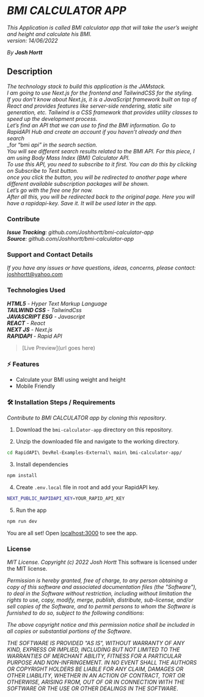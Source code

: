 # _BMI CALCULATOR APP_

_This Application is called BMI calculator app that will take the user’s weight and height and calculate his BMI._<br/>
_version: 14/06/2022_<br/>

_By **Josh Hortt**_

## Description

_The technology stack to build this application is the JAMstack._<br/>
_I am going to use Next.js for the frontend and TailwindCSS for the styling._<br/>
_If you don’t know about Next.js, it is a JavaScript framework built on top of React and provides features like server-side rendering, static site_<br/> _generation, etc. Tailwind is a CSS framework that provides utility classes to speed up the development process._<br/>
_Let’s find an API that we can use to find the BMI information. Go to RapidAPI Hub and create an account if you haven’t already and then search_<br/>
_for “bmi _api” in the search section._<br/>
_You will see different search results related to the BMI API. For this piece, I am using Body Mass Index (BMI) Calculator API._<br/>
_To use this API, you need to subscribe to it first. You can do this by clicking on Subscribe to Test button._<br/>
_once you click the button, you will be redirected to another page where different available subscription packages will be shown._<br/>
_Let’s go with the free one for now._<br/>
_After all this, you will be redirected back to the original page. Here you will have a rapidapi-key. Save it. It will be used later in the app._<br/>

### Contribute

_**Issue Tracking**: github.com/Joshhortt/bmi-calculator-app_<br/>
_**Source**: github.com/Joshhortt/bmi-calculator-app_

### Support and Contact Details

_If you have any issues or have questions, ideas, concerns, please contact:_ joshhortt@yahoo.com

### Technologies Used

_**HTML5** - Hyper Text Markup Language_<br/>
_**TAILWIND CSS** - TailwindCss_<br/>
_**JAVASCRIPT ESG** - Javascript_<br/>
_**REACT** - React_<br/>
_**NEXT JS** - Next.js_<br/>
_**RAPIDAPI** - Rapid API_<br/>

> [Live Preview](url goes here)

### ⚡️ Features

- Calculate your BMI using weight and height
- Mobile Friendly

### 🛠️ Installation Steps / Requirements


_Contribute to BMI CALCULATOR app by cloning this repository_.

1. Download the `bmi-calculator-app` directory on this repository.

2. Unzip the downloaded file and navigate to the working directory.

```bash
cd RapidAPI\ DevRel-Examples-External\ main\ bmi-calculator-app/
```

3. Install dependencies

```bash
npm install
```

4. Create `.env.local` file in root and add your RapidAPI key.

```bash
NEXT_PUBLIC_RAPIDAPI_KEY=YOUR_RAPID_API_KEY
```

5. Run the app

```bash
npm run dev
```

You are all set! Open [localhost:3000](http://localhost:3000/) to see the app.

### License

*MIT License. Copyright (c) 2022 Josh Hortt*
This software is licensed under the MIT license.

_Permission is hereby granted, free of charge, to any person obtaining a copy of this software and associated documentation files (the "Software"), to deal in the Software without restriction, including without limitation the rights to use, copy, modify, merge, publish, distribute, sub-license, and/or sell copies of the Software, and to permit persons to whom the Software is furnished to do so, subject to the following conditions_:

_The above copyright notice and this permission notice shall be included in all copies or substantial portions of the Software_.

_THE SOFTWARE IS PROVIDED "AS IS", WITHOUT WARRANTY OF ANY KIND, EXPRESS OR IMPLIED, INCLUDING BUT NOT LIMITED TO THE WARRANTIES OF MERCHANT ABILITY, FITNESS FOR A PARTICULAR PURPOSE AND NON-INFRINGEMENT. IN NO EVENT SHALL THE AUTHORS OR COPYRIGHT HOLDERS BE LIABLE FOR ANY CLAIM, DAMAGES OR OTHER LIABILITY, WHETHER IN AN ACTION OF CONTRACT, TORT OR OTHERWISE, ARISING FROM, OUT OF OR IN CONNECTION WITH THE SOFTWARE OR THE USE OR OTHER DEALINGS IN THE SOFTWARE_.
